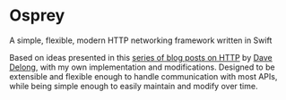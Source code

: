 # Osprey
A simple, flexible, modern HTTP networking framework written in Swift

Based on ideas presented in this [series of blog posts on HTTP](https://davedelong.com/blog/2020/06/27/http-in-swift-part-1/) by [Dave Delong](https://davedelong.com), with my own implementation and modifications. Designed to be extensible and flexible enough to handle communication with most APIs, while being simple enough to easily maintain and modify over time. 
